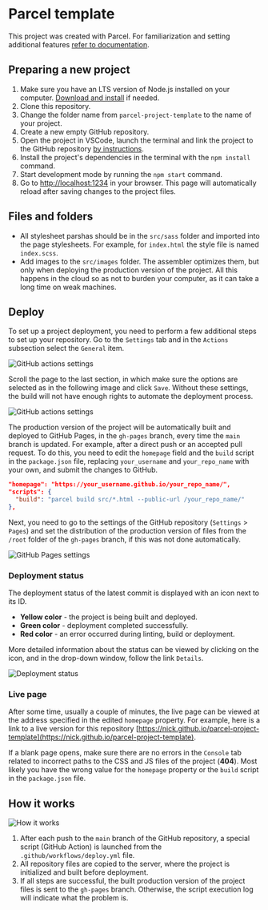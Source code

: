# Parcel template

This project was created with Parcel. For familiarization and setting additional features [refer to documentation](https://parceljs.org/).

## Preparing a new project

1. Make sure you have an LTS version of Node.js installed on your computer.
   [Download and install](https://nodejs.org/en/) if needed.
2. Clone this repository.
3. Change the folder name from `parcel-project-template` to the name of your project.
4. Create a new empty GitHub repository.
5. Open the project in VSCode, launch the terminal and link the project to the GitHub repository
   [by instructions](https://docs.github.com/en/get-started/getting-started-with-git/managing-remote-repositories#changing-a-remote-repositorys-url).
6. Install the project's dependencies in the terminal with the `npm install` command.
7. Start development mode by running the `npm start` command.
8. Go to [http://localhost:1234](http://localhost:1234) in your browser.
   This page will automatically reload after saving changes to the project files.

## Files and folders

- All stylesheet parshas should be in the `src/sass` folder and imported into the page stylesheets. For example, for `index.html` the style file is named `index.scss`.
- Add images to the `src/images` folder. The assembler optimizes them, but only when deploying the production version of the project. All this happens in the cloud so as not to burden your computer, as it can take a long time on weak machines.

## Deploy

To set up a project deployment, you need to perform a few additional steps to set up your repository. Go to the `Settings` tab and in the `Actions` subsection select the `General` item.

![GitHub actions settings](./assets/actions-config-step-1.png)

Scroll the page to the last section, in which make sure the options are selected as in the following image and click `Save`. Without these settings, the build will not have enough rights to automate the deployment process.

![GitHub actions settings](./assets/actions-config-step-2.png)

The production version of the project will be automatically built and deployed to GitHub Pages, in the `gh-pages` branch, every time the `main` branch is updated. For example, after a direct push or an accepted pull request. To do this, you need to edit the `homepage` field and the `build` script in the `package.json` file, replacing `your_username` and `your_repo_name` with your own, and submit the changes to GitHub.


```json
"homepage": "https://your_username.github.io/your_repo_name/",
"scripts": {
  "build": "parcel build src/*.html --public-url /your_repo_name/"
},
```

Next, you need to go to the settings of the GitHub repository (`Settings` > `Pages`) and set the distribution of the production version of files from the `/root` folder of the `gh-pages` branch, if this was not done automatically.

![GitHub Pages settings](./assets/repo-settings.png)

### Deployment status

The deployment status of the latest commit is displayed with an icon next to its ID.

- **Yellow color** - the project is being built and deployed.
- **Green color** - deployment completed successfully.
- **Red color** - an error occurred during linting, build or deployment.

More detailed information about the status can be viewed by clicking on the icon, and in the drop-down window, follow the link `Details`.

![Deployment status](./assets/status.png)

### Live page

After some time, usually a couple of minutes, the live page can be viewed at the address specified in the edited `homepage` property. For example, here is a link to a live version for this repository
[https://nick.github.io/parcel-project-template](https://nick.github.io/parcel-project-template).

If a blank page opens, make sure there are no errors in the `Console` tab related to incorrect paths to the CSS and JS files of the project (**404**). Most likely you have the wrong value for the `homepage` property or the `build` script in the `package.json` file.

## How it works

![How it works](./assets/how-it-works.png)

1. After each push to the `main` branch of the GitHub repository, a special script (GitHub Action) is launched from the `.github/workflows/deploy.yml` file.
2. All repository files are copied to the server, where the project is initialized and built before deployment.
3. If all steps are successful, the built production version of the project files is sent to the `gh-pages` branch. Otherwise, the script execution log will indicate what the problem is.
